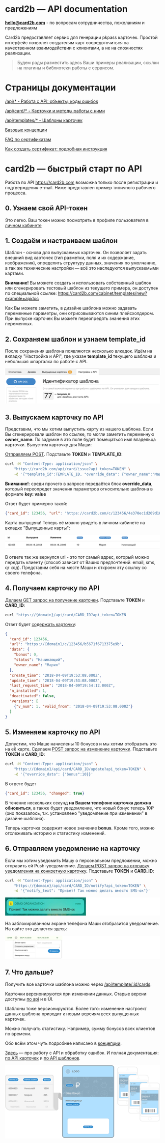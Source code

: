 # card2b — API documentation

**hello@card2b.com** - по вопросам сотрудничества, пожеланиям и предложениям

Card2b предоставляет сервис для генерации pkpass карточек. Простой интерфейс позволет создателям карт сосредоточиться на качественном взаимодействии с клиентами, а не на сложностях реализации.

> Будем рады разместить здесь Ваши примеры реализации, ссылки на плагины и библиотеки работы с сервисом.

# Cтраницы документации
[/api/* - Работа с API: объекты, коды ошибок](./doc/working-with-api.md)

[/api/card/* - Карточки и методы работы с ними](./doc/cards.md)

[/api/templates/* - Шаблоны карточек](./doc/templates.md)

[Базовые концепции](./doc/base-concepts.md)

[FAQ по сертификатам](./certs/certs-faq.md)

[Как создать сертификат: подробная инструкция](./certs/cert-creation.md)


# card2b — быстрый старт по API
Работа по API https://card2b.com возможна только после регистрации и подтверждения e-mail.
Ниже представлен пример типичного рабочего процесса.


## 0. Узнаем свой API-токен
Это легко. Ваш токен можно посмотреть в профиле пользователя в [личном кабинете](https://card2b.com/cabinet)


## 1. Создаём и настраиваем шаблон
Шаблон - основа для выпускаемых карточек. Он позволяет задать внешний вид карточек (тип разметки, поля и их содержание, изображения),
определить структуру данных, значения по умолчанию, а так же технические настройки — всё это наследуются выпускаемыми картами.

**Внимание!** Вы можете создать и использовать собственный шаблон или сгенерировать тестовый шаблон из текущего примера, он доступен по специальной ссылке:
https://card2b.com/cabinet/templates/new?example=apidoc

Как Вы можете заметить, в дизайне шаблона можно задавать переменные параметры, они отрисовываются синим плейсхолдером.
При выпуске карточек Вы можете переопредять значения этих переменных.


## 2. Сохраняем шаблон и узнаем template_id

После сохранения шаблона появляются несколько влкадок. Идём на вкладку "Настройка и API", где указан **template_id** текущего шаблона и небольшая шпаргалка по работе с API.

![template_id](./img/screen_quickstart_id.png)


## 3. Выпускаем карточку по API
Представим, что мы хотим выпустить карту из нашего шаблона. Если Вы сгенерировали шаблон по ссылке, то могли заметить переменную **owner_name**.
По задумке в это поле будет помещаться имя владельца карточки. Выпустим карточку для Маши:


[Отправляем POST](./doc/cards.md#api_card_issue). Подставьте **TOKEN** и **TEMPLATE_ID**:

```bash
curl -H "Content-Type: application/json" \
    "https://card2b.com/api/card/issue?api_token=TOKEN" \
    -d '{"template_id":TEMPLATE_ID, "override_data": {"owner_name":"Маша"}}'
```

**Внимание!**: среди прочего в запросе передаётся блок **override_data**, который переопредет значения параметров относительно шаблона в формате **key: value**

Ответ будет примерно такой:

```json
{"card_id": 123456, "url": "https://card2b.com/c/123456/4e370ec1d209d188"}
```

Карта выпущена! Теперь её можно увидеть в личном кабинете на вкладке "Выпущенные карты":

![issued card in ui](./img/screen_quickstart_ui_issued.png)

В ответе так же вернулся url - это тот самый адрес, который можно передать клиенту (способ зависит от Ваших предпочтений: email, sms, qr код).
Представим себя на месте Маши и откроем эту ссылку со своего телефона.


## 4. Получаем карточку по API

[Делаем GET запрос на получение карточки](./doc/cards.md#api_card_get). Подставьте **TOKEN** и **CARD_ID**:

```bash
curl "https://{domain}/api/card/CARD_ID?api_token=TOKEN
```

Ответ будет [содержать карточку](./doc/working-with-api.md#card):

```json
{
  "card_id": 123456,
  "url": "https://{domain}/c/123456/b5671f6713375e9b",
  "data": {
    "bonus": 0,
    "status": "Начинающий",
    "owner_name": "Мария"
  },
  "create_time": "2018-04-09T19:53:08.000Z",
  "update_time": "2018-04-09T19:53:08.000Z",
  "last_request_time": "2018-04-09T19:54:12.000Z",
  "n_installed": 1,
  "deactivated": false,
  "versions": [
    {"v_num": 1, "valid_from": "2018-04-09T19:53:08.000Z"}
  ]
}
```


## 5. Изменяем карточку по API
Допустим, что Маше начислены 10 бонусов и мы хотим отобразить это на её карте.
Сделаем [POST запрос на изменение карточки](./doc/cards.md#api_card_update). Подставьте **TOKEN** и **CARD_ID**:

```bash
curl -H "Content-Type: application/json" \
    "https://{domain}/api/card/CARD_ID/update?api_token=TOKEN" \
    -d '{"override_data": {"bonus":10}}'
```

В ответе будет

```json
{"card_id": 123456, "changed": true}
```

В течение нескольких секунд **на Вашем телефоне карточка должна обновиться**, а также будет уведомление, что новый бонус теперь 10₽
(оно показалось, т.к. установлено "уведомление при изменении" в дизайне шаблона).

Теперь карточка содержит новое значение **bonus**. Кроме того, можно отслеживать историю и статистику изменений.

## 6. Отправляем уведомление на карточку
Если мы хотим уведомить Машу о персональном предложении, можно отправить ей Push-уведомление.
[Делаем POST запрос на отправку уведомления на конкретную карточку](./doc/cards.md#api_card_notify). Подставьте **TOKEN** и **CARD_ID**:

```bash
curl -H "Content-Type: application/json" \
    "https://{domain}/api/card/CARD_ID/notify?api_token=TOKEN" \
    -d '{"notify_text": "Привет! Так можно делать вместо SMS-ок"}'
```

![notify on lock screen](./img/notify_on_lockscreen.jpg)

На заблокированном экране телефона Маши отобразится уведомление. На сайте это делается здесь:

![send notification to card in ui](./img/screen_quickstart_ui_notify.png)


## 7. Что дальше?

Получить все карточки шаблона можно через [/api/template/:id/cards](./templates.md#api_template_cards).

Карточки версионируются при изменении данных. Старые версии доступны [по api](./doc/cards.md#api_card_get_vnum) и в UI.

Шаблоны тоже версионируются. Более того: изменение настроек/данных шаблона приводит к новым версиям всех выпущенных карточек.

Можно получать статистику. Например, сумму бонусов всех клиентов по времени.

Обо всём этом чуть подробнее написано в [концепции](./doc/basic-concepts.md).

[Здесь](./working-with-api.md) — про работу с API и обработку ошибок.
И полная документация: [по API карточек](./cards.md) и [по API шаблонов](./templates.md).

![card2b how it works](./img/how-it-works.png)
